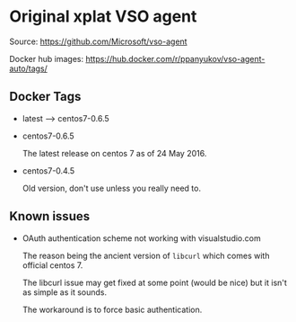 # Original xplat VSO agent

Source: https://github.com/Microsoft/vso-agent


Docker hub images: https://hub.docker.com/r/ppanyukov/vso-agent-auto/tags/


## Docker Tags


- latest --> centos7-0.6.5


- centos7-0.6.5

    The latest release on centos 7 as of 24 May 2016.


- centos7-0.4.5

    Old version, don't use unless you really need to.


## Known issues


- OAuth authentication scheme not working with visualstudio.com

  The reason being the ancient version of `libcurl` which comes with
  official centos 7.

  The libcurl issue may get fixed at some point (would be nice) but it
  isn't as simple as it sounds.

  The workaround is to force basic authentication.


